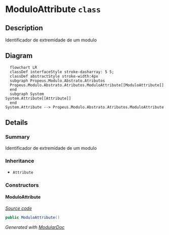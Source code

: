 # ModuloAttribute `class`

## Description
Identificador de extremidade de um modulo

## Diagram
```mermaid
  flowchart LR
  classDef interfaceStyle stroke-dasharray: 5 5;
  classDef abstractStyle stroke-width:4px
  subgraph Propeus.Modulo.Abstrato.Atributos
  Propeus.Modulo.Abstrato.Atributos.ModuloAttribute[[ModuloAttribute]]
  end
  subgraph System
System.Attribute[[Attribute]]
  end
System.Attribute --> Propeus.Modulo.Abstrato.Atributos.ModuloAttribute
```

## Details
### Summary
Identificador de extremidade de um modulo

### Inheritance
 - `Attribute`

### Constructors
#### ModuloAttribute
[*Source code*](https://github.com///blob//src/Propeus.Modulo.IL/Geradores/ILCampo.cs#L21)
```csharp
public ModuloAttribute()
```

*Generated with* [*ModularDoc*](https://github.com/hailstorm75/ModularDoc)
